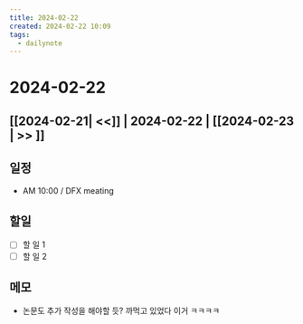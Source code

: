 ```yaml
---
title: 2024-02-22
created: 2024-02-22 10:09
tags:
  - dailynote
---
```

# 2024-02-22
## [[2024-02-21| <<]] | 2024-02-22 | [[2024-02-23 | >> ]]

## 일정
- AM 10:00  / DFX meating 

## 할일
- [ ] 할 일 1
- [ ] 할 일 2

## 메모
- 논문도 추가 작성을 해야할 듯? 까먹고 있었다 이거 ㅋㅋㅋㅋ

